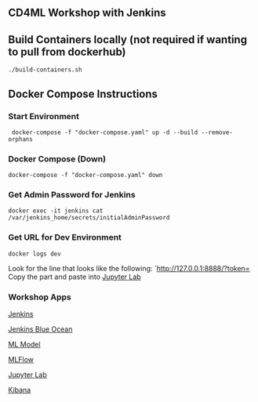 ## CD4ML Workshop with Jenkins

## Build Containers locally (not required if wanting to pull from dockerhub)
```{bash}
./build-containers.sh
```

## Docker Compose Instructions

### Start Environment
```{bash}
 docker-compose -f "docker-compose.yaml" up -d --build --remove-orphans
```

### Docker Compose (Down)
```{bash}
docker-compose -f "docker-compose.yaml" down
```

### Get Admin Password for Jenkins
```{bash}
docker exec -it jenkins cat /var/jenkins_home/secrets/initialAdminPassword
```

### Get URL for Dev Environment
```{bash}
docker logs dev
```

Look for the line that looks like the following: `http://127.0.0.1:8888/?token=<token here>
Copy the <token here> part and paste into [Jupyter Lab](https://localhost:13000)

### Workshop Apps 

[Jenkins](http://localhost:10000)

[Jenkins Blue Ocean](http://localhost:10000/blue)

[ML Model](http://localhost:11000)

[MLFlow](http://localhost:12000)

[Jupyter Lab](http://localhost:13000)

[Kibana](http://localhost:5601)
